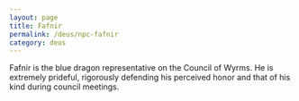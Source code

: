 ```yaml
---
layout: page
title: Fafnir
permalink: /deus/npc-fafnir
category: deus
---
```

Fafnir is the blue dragon representative on the Council of Wyrms. He is extremely prideful, rigorously defending his perceived honor and that of his kind during council meetings.

